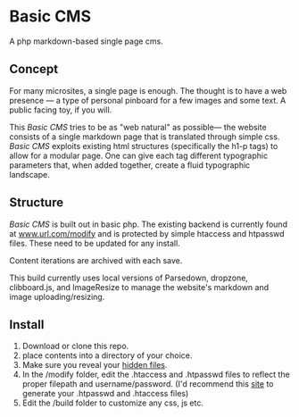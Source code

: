 # Basic CMS
A php markdown-based single page cms. 

## Concept

For many microsites, a single page is enough. The thought is to have a web presence — a type of personal pinboard for a few images and some text. A public facing toy, if you will.

This _Basic CMS_ tries to be as "web natural" as possible— the website consists of a single markdown page that is translated through simple css. _Basic CMS_ exploits existing html structures (specifically the h1-p tags) to allow for a modular page. One can give each tag different typographic parameters that, when added together, create a fluid typographic landscape.

## Structure

_Basic CMS_ is built out in basic php. The existing backend is currently found at www.url.com/modify and is protected by simple htaccess and htpasswd files. These need to be updated for any install. 

Content iterations are archived with each save. 

This build currently uses local versions of Parsedown, dropzone, clibboard.js, and ImageResize to manage the website's markdown and image uploading/resizing. 

## Install

1. Download or clone this repo. 
2. place contents into a directory of your choice. 
3. Make sure you reveal your [hidden files](http://ianlunn.co.uk/articles/quickly-showhide-hidden-files-mac-os-x-mavericks/).
4. In the /modify folder, edit the .htaccess and .htpasswd files to reflect the proper filepath and username/password. (I'd recommend this [site](http://www.htaccesstools.com/htpasswd-generator/) to generate your .htpasswd and .htaccess files)
5. Edit the /build folder to customize any css, js etc. 
